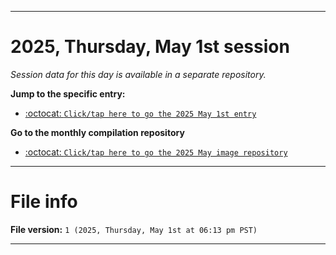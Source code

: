  
***

# 2025, Thursday, May 1st session

_Session data for this day is available in a separate repository._

**Jump to the specific entry:**

- [:octocat: `Click/tap here to go the 2025 May 1st entry`](https://github.com/seanpm2001/SeansLifeArchive_Images_ModernSmurfsVillage_Y2025_V5/tree/SeansLifeArchive_ModernSmurfsVillage_Y2025_V5_Main-dev/2025/05_May/01/)

**Go to the monthly compilation repository**

- [:octocat: `Click/tap here to go the 2025 May image repository`](https://github.com/seanpm2001/SeansLifeArchive_Images_ModernSmurfsVillage_Y2025_V5/)

***

# File info

**File version:** `1 (2025, Thursday, May 1st at 06:13 pm PST)`

***
